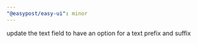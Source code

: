 ```yaml
---
"@easypost/easy-ui": minor
---
```


update the text field to have an option for a text prefix and suffix
